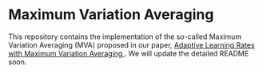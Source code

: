 # Maximum Variation Averaging
This repository contains the implementation of the so-called Maximum Variation Averaging (MVA) proposed in our paper, [Adaptive Learning Rates with Maximum Variation Averaging
](https://arxiv.org/abs/2006.11918).
We will update the detailed README soon. 
